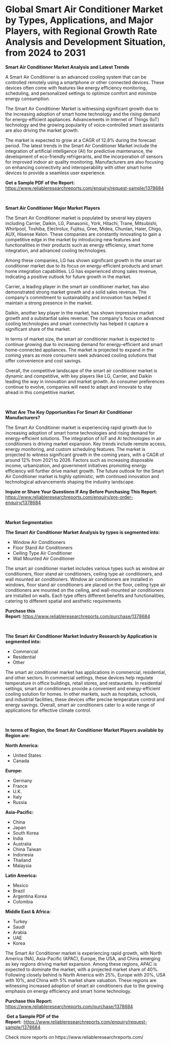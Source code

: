 <p><h1>Global Smart Air Conditioner Market by Types, Applications, and Major Players, with Regional Growth Rate Analysis and Development Situation, from 2024 to 2031</h1></p><p><strong>Smart Air Conditioner Market Analysis and Latest Trends</strong></p>
<p><p>A Smart Air Conditioner is an advanced cooling system that can be controlled remotely using a smartphone or other connected devices. These devices often come with features like energy efficiency monitoring, scheduling, and personalized settings to optimize comfort and minimize energy consumption.</p><p>The Smart Air Conditioner Market is witnessing significant growth due to the increasing adoption of smart home technology and the rising demand for energy-efficient appliances. Advancements in Internet of Things (IoT) technology and the growing popularity of voice-controlled smart assistants are also driving the market growth.</p><p>The market is expected to grow at a CAGR of 12.8% during the forecast period. The latest trends in the Smart Air Conditioner Market include the integration of artificial intelligence (AI) for predictive maintenance, the development of eco-friendly refrigerants, and the incorporation of sensors for improved indoor air quality monitoring. Manufacturers are also focusing on enhancing connectivity and interoperability with other smart home devices to provide a seamless user experience.</p></p>
<p><strong>Get a Sample PDF of the Report:&nbsp;</strong> <a href="https://www.reliableresearchreports.com/enquiry/request-sample/1378684">https://www.reliableresearchreports.com/enquiry/request-sample/1378684</a></p>
<p>&nbsp;</p>
<p><strong>Smart Air Conditioner Major Market Players</strong></p>
<p><p>The Smart Air Conditioner market is populated by several key players including Carrier, Daikin, LG, Panasonic, York, Hitachi, Trane, Mitsubishi, Whirlpool, Toshiba, Electrolux, Fujitsu, Gree, Midea, Chunlan, Haier, Chigo, AUX, Hisense Kelon. These companies are constantly innovating to gain a competitive edge in the market by introducing new features and functionalities in their products such as energy efficiency, smart home integration, and advanced cooling technologies.</p><p>Among these companies, LG has shown significant growth in the smart air conditioner market due to its focus on energy-efficient products and smart home integration capabilities. LG has experienced strong sales revenue, indicating a positive outlook for future growth in the market.</p><p>Carrier, a leading player in the smart air conditioner market, has also demonstrated strong market growth and a solid sales revenue. The company's commitment to sustainability and innovation has helped it maintain a strong presence in the market.</p><p>Daikin, another key player in the market, has shown impressive market growth and a substantial sales revenue. The company's focus on advanced cooling technologies and smart connectivity has helped it capture a significant share of the market.</p><p>In terms of market size, the smart air conditioner market is expected to continue growing due to increasing demand for energy-efficient and smart home-connected appliances. The market is projected to expand in the coming years as more consumers seek advanced cooling solutions that offer convenience and cost savings.</p><p>Overall, the competitive landscape of the smart air conditioner market is dynamic and competitive, with key players like LG, Carrier, and Daikin leading the way in innovation and market growth. As consumer preferences continue to evolve, companies will need to adapt and innovate to stay ahead in this competitive market.</p></p>
<p>&nbsp;</p>
<p><strong>What Are The Key Opportunities For Smart Air Conditioner Manufacturers?</strong></p>
<p><p>The Smart Air Conditioner market is experiencing rapid growth due to increasing adoption of smart home technologies and rising demand for energy-efficient solutions. The integration of IoT and AI technologies in air conditioners is driving market expansion. Key trends include remote access, energy monitoring, and custom scheduling features. The market is projected to witness significant growth in the coming years, with a CAGR of around 12% from 2021 to 2026. Factors such as increasing disposable income, urbanization, and government initiatives promoting energy efficiency will further drive market growth. The future outlook for the Smart Air Conditioner market is highly optimistic, with continued innovation and technological advancements shaping the industry landscape.</p></p>
<p><strong>Inquire or Share Your Questions If Any Before Purchasing This Report:</strong> <a href="https://www.reliableresearchreports.com/enquiry/pre-order-enquiry/1378684">https://www.reliableresearchreports.com/enquiry/pre-order-enquiry/1378684</a></p>
<p>&nbsp;</p>
<p><strong>Market Segmentation</strong></p>
<p><strong>The Smart Air Conditioner Market Analysis by types is segmented into:</strong></p>
<p><ul><li>Window Air Conditioners</li><li>Floor Stand Air Conditioners</li><li>Ceiling Type Air Conditioner</li><li>Wall Mounted Air Conditioner</li></ul></p>
<p><p>The smart air conditioner market includes various types such as window air conditioners, floor stand air conditioners, ceiling type air conditioners, and wall mounted air conditioners. Window air conditioners are installed in windows, floor stand air conditioners are placed on the floor, ceiling type air conditioners are mounted on the ceiling, and wall-mounted air conditioners are installed on walls. Each type offers different benefits and functionalities, catering to different spatial and aesthetic requirements.</p></p>
<p><strong>Purchase this Report:&nbsp;</strong><a href="https://www.reliableresearchreports.com/purchase/1378684">https://www.reliableresearchreports.com/purchase/1378684</a></p>
<p>&nbsp;</p>
<p><strong>The Smart Air Conditioner Market Industry Research by Application is segmented into:</strong></p>
<p><ul><li>Commercial</li><li>Residential</li><li>Other</li></ul></p>
<p><p>The smart air conditioner market has applications in commercial, residential, and other sectors. In commercial settings, these devices help regulate temperature in office buildings, retail stores, and restaurants. In residential settings, smart air conditioners provide a convenient and energy-efficient cooling solution for homes. In other markets, such as hospitals, schools, and industrial facilities, these devices offer precise temperature control and energy savings. Overall, smart air conditioners cater to a wide range of applications for effective climate control.</p></p>
<p>&nbsp;</p>
<p><strong>In terms of Region, the Smart Air Conditioner Market Players available by Region are:</strong></p>
<p>
    <p> <strong> North America: </strong>
        <ul>
            <li>United States</li>
            <li>Canada</li>
        </ul>
        </p> 
    <p> <strong> Europe: </strong>
        <ul>
            <li>Germany</li>
            <li>France</li>
            <li>U.K.</li>
            <li>Italy</li>
            <li>Russia</li>
        </ul>
        </p> 
    <p> <strong> Asia-Pacific: </strong>
        <ul>
            <li>China</li>
            <li>Japan</li>
            <li>South Korea</li>
            <li>India</li>
            <li>Australia</li>
            <li>China Taiwan</li>
            <li>Indonesia</li>
            <li>Thailand</li>
            <li>Malaysia</li>
        </ul>
        </p> 
    <p> <strong> Latin America: </strong>
        <ul>
            <li>Mexico</li>
            <li>Brazil</li>
            <li>Argentina Korea</li>
            <li>Colombia</li>
        </ul>
        </p> 
    <p> <strong> Middle East & Africa: </strong>
        <ul>
            <li>Turkey</li>
            <li>Saudi</li>
            <li>Arabia</li>
            <li>UAE</li>
            <li>Korea</li>
        </ul>
    </p>
    </p>
<p><p>The Smart Air Conditioner market is experiencing rapid growth, with North America (NA), Asia-Pacific (APAC), Europe, the USA, and China emerging as key regions driving market expansion. Among these regions, APAC is expected to dominate the market, with a projected market share of 40%. Following closely behind is North America with 25%, Europe with 20%, USA with 10%, and China with 5% market share valuation. These regions are witnessing increased adoption of smart air conditioners due to the growing emphasis on energy efficiency and smart home technology.</p></p>
<p><strong>Purchase this Report: </strong><a href="https://www.reliableresearchreports.com/purchase/1378684">https://www.reliableresearchreports.com/purchase/1378684</a></p>
<p>&nbsp;<strong>Get a Sample PDF of the Report:&nbsp;&nbsp;</strong><a href="https://www.reliableresearchreports.com/enquiry/request-sample/1378684">https://www.reliableresearchreports.com/enquiry/request-sample/1378684</a></p>
<p><strong></strong></p>
<p>Check more reports on https://www.reliableresearchreports.com/</p>